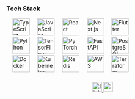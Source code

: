 ### Tech Stack
<div align="left">
  <!-- Frontend -->
  <img width="12" /> 
  <img src="https://cdn.jsdelivr.net/gh/devicons/devicon/icons/typescript/typescript-original.svg" height="45" title="TypeScript" /> 
  <img width="12" />
  <img src="https://cdn.jsdelivr.net/gh/devicons/devicon/icons/javascript/javascript-original.svg" height="45" title="JavaScript" /> 
  <img width="12" /> <img src="https://cdn.jsdelivr.net/gh/devicons/devicon/icons/react/react-original.svg" height="45" title="React" /> 
  <img width="12" /> 
  <img src="https://cdn.jsdelivr.net/gh/devicons/devicon/icons/nextjs/nextjs-original.svg" height="45" title="Next.js" /> 
  <img width="12" /> 
  <img src="https://cdn.jsdelivr.net/gh/devicons/devicon/icons/flutter/flutter-original.svg" height="45" title="Flutter" /> </div>
  
<div align="left">  
  <!-- Backend & AI -->
  <img width="12" /> 
  <img src="https://cdn.jsdelivr.net/gh/devicons/devicon/icons/python/python-original.svg" height="45" title="Python" /> 
  <img width="12" /> 
  <img src="https://cdn.jsdelivr.net/gh/devicons/devicon/icons/tensorflow/tensorflow-original.svg" height="45" title="TensorFlow" /> 
  <img width="12" /> 
  <img src="https://cdn.jsdelivr.net/gh/devicons/devicon/icons/pytorch/pytorch-original.svg" height="45" title="PyTorch" /> 
  <img width="12" /> 
  <img src="https://cdn.jsdelivr.net/gh/devicons/devicon/icons/fastapi/fastapi-original.svg" height="45" title="FastAPI" /> 
  <img width="12" /> 
  <img src="https://cdn.jsdelivr.net/gh/devicons/devicon/icons/postgresql/postgresql-original.svg" height="45" title="PostgreSQL" /> </div>

  <div align="left">
  <!-- DevOps & Infra -->
  <img width="12" />
  <img src="https://cdn.jsdelivr.net/gh/devicons/devicon/icons/docker/docker-original.svg" height="45" title="Docker" /> 
  <img width="12" /> 
  <img src="https://cdn.jsdelivr.net/gh/devicons/devicon/icons/kubernetes/kubernetes-plain.svg" height="45" title="Kubernetes" />
  <img width="12" /> 
  <img src="https://cdn.jsdelivr.net/gh/devicons/devicon/icons/redis/redis-original.svg" height="45" title="Redis" /> 
  <img width="12" /> 
  <img src="https://cdn.jsdelivr.net/gh/devicons/devicon/icons/amazonwebservices/amazonwebservices-original.svg" height="45" title="AWS" /> 
  <img width="12" /> 
  <img src="https://cdn.jsdelivr.net/gh/devicons/devicon/icons/terraform/terraform-original.svg" height="45" title="Terraform" /> </div>

###

<div align="center">
  <a href="https://linkedin.com/in/ruperth-nyagesoa" target="_blank">
    <img src="https://img.shields.io/badge/LinkedIn-0077B5?style=for-the-badge&logo=linkedin&logoColor=white" height="25" alt="linkedin"  />
  </a>
  <a href="https://ruperthjr.me" target="_blank">
    <img src="https://img.shields.io/badge/Portfolio-%23000000.svg?style=for-the-badge&logo=firefox&logoColor=#FF7139" height="25" alt="portfolio" />
  </a>
</div>

###
